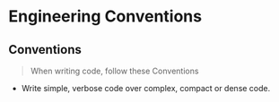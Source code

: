# Engineering Conventions

## Conventions

> When writing code, follow these Conventions

- Write simple, verbose code over complex, compact or dense code.
